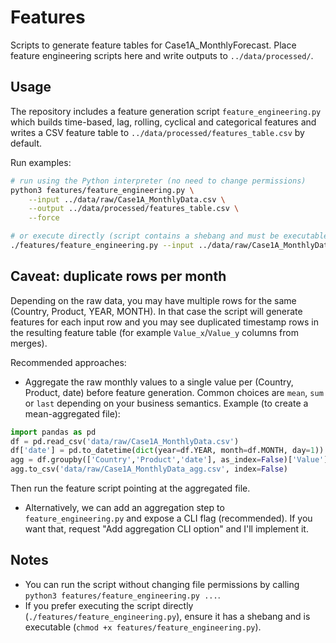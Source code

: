 # Features

Scripts to generate feature tables for Case1A_MonthlyForecast. Place feature engineering scripts here and write outputs to `../data/processed/`.

Usage
-----

The repository includes a feature generation script `feature_engineering.py` which builds time-based, lag, rolling, cyclical and categorical features and writes a CSV feature table to `../data/processed/features_table.csv` by default.

Run examples:

```bash
# run using the Python interpreter (no need to change permissions)
python3 features/feature_engineering.py \
	--input ../data/raw/Case1A_MonthlyData.csv \
	--output ../data/processed/features_table.csv \
	--force

# or execute directly (script contains a shebang and must be executable):
./features/feature_engineering.py --input ../data/raw/Case1A_MonthlyData.csv --output ../data/processed/features_table.csv --force
```

Caveat: duplicate rows per month
--------------------------------

Depending on the raw data, you may have multiple rows for the same (Country, Product, YEAR, MONTH). In that case the script will generate features for each input row and you may see duplicated timestamp rows in the resulting feature table (for example `Value_x`/`Value_y` columns from merges).

Recommended approaches:

- Aggregate the raw monthly values to a single value per (Country, Product, date) before feature generation. Common choices are `mean`, `sum` or `last` depending on your business semantics. Example (to create a mean-aggregated file):

```python
import pandas as pd
df = pd.read_csv('data/raw/Case1A_MonthlyData.csv')
df['date'] = pd.to_datetime(dict(year=df.YEAR, month=df.MONTH, day=1))
agg = df.groupby(['Country','Product','date'], as_index=False)['Value'].mean()
agg.to_csv('data/raw/Case1A_MonthlyData_agg.csv', index=False)
```

Then run the feature script pointing at the aggregated file.

- Alternatively, we can add an aggregation step to `feature_engineering.py` and expose a CLI flag (recommended). If you want that, request "Add aggregation CLI option" and I'll implement it.

Notes
-----
- You can run the script without changing file permissions by calling `python3 features/feature_engineering.py ...`.
- If you prefer executing the script directly (`./features/feature_engineering.py`), ensure it has a shebang and is executable (`chmod +x features/feature_engineering.py`).
